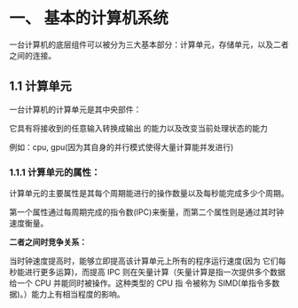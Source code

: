 # 一、 基本的计算机系统

一台计算机的底层组件可以被分为三大基本部分：计算单元，存储单元，以及二者之间的连接。



## 1.1 计算单元

一台计算机的计算单元是其中央部件：

它具有将接收到的任意输入转换成输出 的能力以及改变当前处理状态的能力

例如：cpu, gpu(因为其自身的并行模式使得大量计算能并发进行)



### 1.1.1 计算单元的属性：

计算单元的主要属性是其每个周期能进行的操作数量以及每秒能完成多少个周期。

第一个属性通过每周期完成的指令数(IPC)来衡量，而第二个属性则是通过其时钟速度衡量。

**二者之间时竞争关系：**

当时钟速度提高时，能够立即提高该计算单元上所有的程序运行速度(因为 它们每秒能进行更多运算)，而提高 IPC 则在矢量计算（矢量计算是指一次提供多个数据给一个 CPU 并能同时被操作。这种类型的 CPU 指 令被称为 SIMD(单指令多数据)。）能力上有相当程度的影响。

